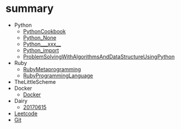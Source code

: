 # summary

* Python
  * [PythonCookbook](Python/PythonCookbook/summary.md)
  * [Python_None](Python/PythonTips/Python_None.md)
  * [Python___xxx__](Python/PythonTips/Python___xxx__.md)
  * [Python_import](Python/PythonTips/Python_import.md)
  * [ProblemSolvingWithAlgorithmsAndDataStructureUsingPython](Python/ProblemSolvingWithAlgorithmsAndDataStructureUsingPython/A.md)
* Ruby
  * [RubyMetaprogramming](Ruby/RubyMetaprogramming.md)
  * [RubyProgrammingLanguage](Ruby/RubyProgrammingLanguage.md)
* TheLittleScheme
* Docker
  * [Docker](Docker/Docker.md)
* Dairy
  * [20170615](Diary/20170615.md)
* [Leetcode](leetcode.py)
* [Git](git.md)
